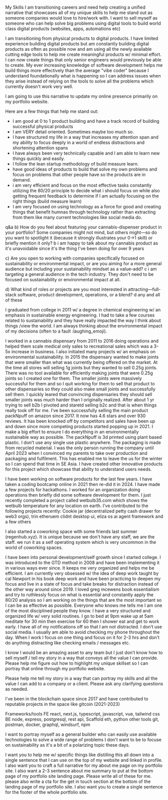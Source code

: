 My Skills
I am transitioning careers and need help creating a unified narrative that showcases all of my unique skills to help me stand out as someone companies would love to hire/work with. I want to sell myself as someone who can help solve big problems using digital tools to build world class digital products (websites, apps, automations etc)

I am transitioning from physical products to digital products. I have limited experience building digital products but am constantly building digital products as often as possible now and am using all the newly available cutting edge tools to help me create meaningful products w/ minimal effort. I can now create things that only senior engineers would previously be able to create. My ever increasing knowledge of software development helps me build things more effectively than the average "vibe coder" because I understand foundationally what is happening so I can address issues when they arise instead of relying on the tools to solve all the problems which currently doesn't work very well. 

I am going to use this narrative to update my online presence primarily on my portfolio website.

Here are a few things that help me stand out: 
- I am good at 0 to 1 product building and have a track record of building successful physical products
- I am VERY detail oriented. Sometimes maybe too much so. 
- I have structured my life in a way that increases my attention span and my ability to focus deeply in a world of endless distractions and shortening attention spans
- I have always been very technically capable and I am able to learn new things quickly and easily.
- I follow the lean startup methodology of build measure learn. 
-  have good ideas of products to build that solve my own problems and focus on problems that other people have so the products are in demand. 
- i am very efficient and focus on the most effective tasks constantly utilizing the 80/20 principle to decide what i should focus on while also getting frequent feedback to determine if I am actually focusing on the right things (build measure learn)
- I am very focused on using technology as a force for good and creating things that benefit humnas through technology rather than extracting from them like many current technologies like social media do. 

q&a
b) How do you feel about featuring your cannabis-dispenser product in your portfolio? Some companies might not mind, but others might—so do you want to spotlight it (because it strongly illustrates your 0→1 skill) or briefly mention it only?
b i am happy to talk about my cannabis product as it's unavoidable since it's the thing I've been doing for over 9 years

c) Are you open to working with companies specifically focused on sustainability or environmental impact, or are you aiming for a more general audience but including your sustainability mindset as a value-add?
c i am targeting a general audience in the tech industry. They don't need to be focused on sustainability or environmental impact at all.

d) What kind of roles or projects are you most interested in attracting—full-stack software, product development, operations, or a blend?
d any and all of these

I graduated from college in 2011 w/ a degree in chemical engineering w/ an emphasis in sustainable energy engineering. I had to take a few courses related to sustainability and they have really impacted the way I think about things /view the world. I am always thinking about the environmental impact of my decisions (often to a fault :laughing_emoji). 

I worked in a cannabis dispensary from 2011 to 2016 doing operations and helped them scale medical only sales to recreational sales which was a 3-5x increase in business. I also initiated many projects w/ an emphasis on environmental sustainability. In 2015 the dispensary wanted to make joints that were smaller than what was currently being offered on the market. At the time all stores will selling 1g joints but they wanted to sell 0.25g joints. There was no tool available for efficiently making joints that were 0.25g joints so I created one for them. The smaller joints were massively successful for them and so I quit working for them to sell that product to other dispensaries so they could also make small joints and successfully sell them. I quickly leared that convincing dispensaries they should sell smaller joints was much harder than I originally realized. After about 1 yr trying to sell b2b I pivoted and staretd selling b2c and that is when things really took off for me. I’ve been successfully selling the main product packNpuff on amazon since 2017. It now has 4.6 stars and over 930 reviews. It has been knocked off by competitors and sales have been up and down since more competing products started popping up in 2021. I make a big effort to ensure I do everything in an environmentally sustainable way as possible. The packNpuff is 3d printed using plant based plastic. I don’t use any single use plastic anywhere. The packaging is made from recycled material. I was the only person running the company until April 2023 when I convinced my parents to take over production and packaging and fulfilment. This has enabled me to leave the us for the winter so I can spend that time in SE Asia. I have created other innovative products for this project which showcase that ability to understand users needs. 

I have been working on software products for the last few years. I have taken a coding bootcamp online in 2021 then re-did it in 2024. I have made a few projects for hackathons. I worked for an organization doing operations then briefly did some software development for them. 
I just recently completed a project called wetbulb35.com which shows the wetbulb temperature for any location on earth. I’ve contributed to the following projects recently:
Cookie jar (decentralized petty cash drawer for web3 orgs), trin etheruem clidnt desktop ui, eliza os ai agent framework and a few others

I also started a coworking space with some friends last summer (regenhub.xyz). It is unique because we don't have any staff, we are the staff. we run it as a self operating system which is very uncommon in the world of coworking spaces. 

I have been into personal development/self growth since I started college. I was introduced to the GTD method in 2008 and have been implementing it in various ways ever since. It keeps me very organized and helps me be efficient. I am currently very obsessed w/ the idea of deep work taught by cal Newport in his book deep work and have been practicing to deepen my focus and live in a state of focus and take breaks for distraction instead of the other way around since 2019. I loved greg mcewens book essentialism and try to ruthlessly focus on what is essential and constantly apply the 80/20 analysis so I am working on the things that are the most important so I can be as effective as possible. Everyone who knows me tells me I am one of the most disciplined people they know. I have a very structured and organized life w/ very solid routines. I go to bed at 9pm wake up at 5am meditate for 30 min then exercise for 60 then I shower eat and get to work early. I have all of my notifications off so that I am not distracted. I don’t use social media. I usually am able to avoid checking my phone throughout the day. When I work I focus on one thing and focus on it for 2-3 hrs and don’t do anything distracting like checking emails / messages etc.


I know I would be an amazing asset to any team but I just don’t know how to sell myself / tell my story in a way that conveys all the value I can provide. Please help me figure out how to highlight my unique skillset so I can portray that online through my portfolio website. 

Please help me tell my story in a way that can portray my skills and all the value I can add to a company or a client. Please ask any clarifying questions as needed. 

I've been in the blockchain space since 2017 and have contributed to reputable projects in the space like gitcoin (2021-2023)

Frameworks/tools
FE
react, next.js, typescript, javascript, vue, tailwind css
BE
node, express, postgresql, rest api, Scaffold eth, python
other tools
git, postman, docker, graphql, windsurf, npm

I want to portray myself as a general builder who can easily use available technologies to solve a wide range of problems
I don't want to be to focuse on sustainability as it's a bit of a polarizing topic these days. 

 I  want you to help me w/ specific things like distilling this all down into a single sentence that I can use on the top of my website and linked in profile. I also want you to craft a full narrative for my about me page on my portfolio site. I also want a 2-3 sentence about me summary to put at the bottom page of my portfolio site landing page. Please write all of these for me. please also write a cta for the get in touch section at the bottom of the landing page of my portfolio site. I also want you to create a single sentence for the footer of the whole portfolio site.